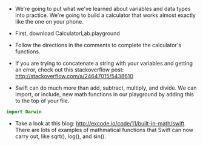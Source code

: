 - We're going to put what we've learned about variables and data types into practice. We're going to build a calculator that works almost exactly like the one on your phone.

- First, download CalculatorLab.playground

- Follow the directions in the comments to complete the calculator's functions.

- If you are trying to concatenate a string with your variables and getting an error, check out this stackoverflow post:
  http://stackoverflow.com/a/24647015/5438610

- Swift can do much more than add, subtract, multiply, and divide. We can import, or include, new math functions in our playground by adding this to the top of your file.
```swift
import Darwin
```

- Take a look at this blog: http://excode.io/code/11/built-in-math/swift. There are lots of examples of mathmatical functions that Swift can now carry out, like sqrt(), log(), and sin(). 
